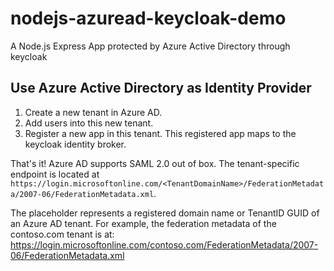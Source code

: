 # nodejs-azuread-keycloak-demo
A Node.js Express App protected by Azure Active Directory through keycloak

## Use Azure Active Directory as Identity Provider

1. Create a new tenant in Azure AD.
2. Add users into this new tenant.
3. Register a new app in this tenant. This registered app maps to the keycloak identity broker.

That's it! Azure AD supports SAML 2.0 out of box. The tenant-specific endpoint is located at `https://login.microsoftonline.com/<TenantDomainName>/FederationMetadata/2007-06/FederationMetadata.xml`. 

The <TenantDomainName> placeholder represents a registered domain name or TenantID GUID of an Azure AD tenant. For example, the federation metadata of the contoso.com tenant is at: https://login.microsoftonline.com/contoso.com/FederationMetadata/2007-06/FederationMetadata.xml

